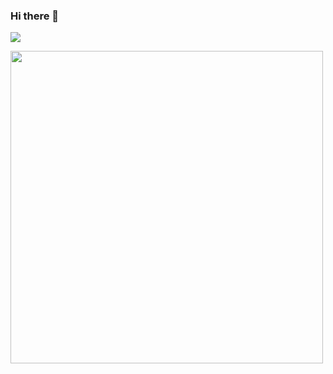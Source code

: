 ### Hi there 👋

<!--
**rdr07/rdr07** is a ✨ _special_ ✨ repository because its `README.md` (this file) appears on your GitHub profile.

Here are some ideas to get you started:

- 🔭 I’m currently working on ...
- 🌱 I’m currently learning ...
- 👯 I’m looking to collaborate on ...
- 🤔 I’m looking for help with ...
- 💬 Ask me about ...
- 📫 How to reach me: ...
- 😄 Pronouns: ...
- ⚡ Fun fact: ...
-->

![](https://komarev.com/ghpvc/?username=rdr07&color=brightgreen)


<img src="https://github-readme-stats.vercel.app/api/top-langs/?username=rdr07&layout=compact&theme=radical" width="500" />
